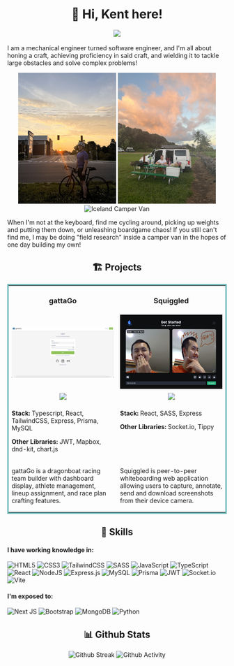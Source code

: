 <h1 align="center">🌊 Hi, Kent here!</h1>
<p align="center">
  <a style="text-decoration: none;" target="_blank" href="https://www.linkedin.com/in/kentkcho/" target="_blank">
    <img src="https://img.shields.io/badge/linkedin-%230077B5.svg?style=for-the-badge&logo=linkedin&logoColor=white"/>
  </a>
</p>


I am a mechanical engineer turned software engineer, and I'm all about honing a craft, achieving proficiency in said craft, and wielding it to tackle large obstacles and solve complex problems!

<div align="center">
    <img src="bicycle-sunrise.jpg" alt="Bicycle Sunrise" height="300px" />
  <img src="maui-camper-van.jpg" alt="Maui Camper Van" height="300px" />
    <img src="iceland-camper-van.jpg" alt="Iceland Camper Van" height="300px" />
</div>

When I'm not at the keyboard, find me cycling around, picking up weights and putting them down, or unleashing boardgame chaos! If you still can't find me, I may be doing "field research" inside a camper van in the hopes of one day building my own!

<h2 align="center">🏗 Projects</h2>

<table bordercolor="#66b2b2" width="100%">
    <tr valign="top">
        <td width="50%" align="center">
            <h3>gattaGo</h3>
        </td>
        <td width="50%" align="center">
            <h3>Squiggled</h3>
        </td>
    </tr>
    <tr valign="center">
        <td width="50%" align="center">
            <img src="gattago.gif"/>
        </td>
        <td width="50%" align="center">
            <img src="squiggled-screenshot.png"/>
        </td>
    </tr>
    <tr valign="top">
        <td width="50%" align="center">
            <a href="https://github.com/kimcangho/gattaGo-client" target="_blank">
                <img src="https://img.shields.io/badge/Code-black?style=for-the-badge&logo=github">
            </a> 
        </td>
        <td width="50%" align="center">
            <a href="https://github.com/kimcangho/squiggled-client" target="_blank">
                <img src="https://img.shields.io/badge/Code-black?style=for-the-badge&logo=github">
            </a>
        </td>
    </tr>
    <tr valign="top">
        <td width="50%">
            <p>
                <strong>Stack:</strong> Typescript, React, TailwindCSS, Express, Prisma, MySQL
            </p>
            <p>
                <strong>Other Libraries:</strong> JWT, Mapbox, dnd-kit, chart.js
            </p>
        </td>
        <td width="50%">
            <p>
                <strong>Stack:</strong> React, SASS, Express            
            </p>
            <p>
                <strong>Other Libraries:</strong> Socket.io, Tippy
            </p>
        </td>
    </tr>
    <tr valign="top">
        <td width="50%">
            <p>
                gattaGo is a dragonboat racing team builder with dashboard display, athlete management, lineup assignment, and race plan crafting features.            </p>
        </td>
        <td width="50%">
            <p>
                Squiggled is peer-to-peer whiteboarding web application allowing users to capture, annotate, send and download screenshots from their device camera.            </p>
                </td>
    </tr>
</table>

<h2 align="center">🧰 Skills</h2>

#### I have working knowledge in:
![HTML5](https://img.shields.io/badge/html5-%23E34F26.svg?style=for-the-badge&logo=html5&logoColor=white)
![CSS3](https://img.shields.io/badge/css3-%231572B6.svg?style=for-the-badge&logo=css3&logoColor=white)
![TailwindCSS](https://img.shields.io/badge/tailwindcss-%2338B2AC.svg?style=for-the-badge&logo=tailwind-css&logoColor=white)
![SASS](https://img.shields.io/badge/SASS-hotpink.svg?style=for-the-badge&logo=SASS&logoColor=white)
![JavaScript](https://img.shields.io/badge/javascript-%23323330.svg?style=for-the-badge&logo=javascript&logoColor=%23F7DF1E)
![TypeScript](https://img.shields.io/badge/typescript-%23007ACC.svg?style=for-the-badge&logo=typescript&logoColor=white)
![React](https://img.shields.io/badge/react-%2320232a.svg?style=for-the-badge&logo=react&logoColor=%2361DAFB)
![NodeJS](https://img.shields.io/badge/node.js-6DA55F?style=for-the-badge&logo=node.js&logoColor=white)
![Express.js](https://img.shields.io/badge/express.js-%23404d59.svg?style=for-the-badge&logo=express&logoColor=%2361DAFB)
![MySQL](https://img.shields.io/badge/mysql-%2300f.svg?style=for-the-badge&logo=mysql&logoColor=white)
![Prisma](https://img.shields.io/badge/Prisma-3982CE?style=for-the-badge&logo=Prisma&logoColor=white)
![JWT](https://img.shields.io/badge/JWT-black?style=for-the-badge&logo=JSON%20web%20tokens)
![Socket.io](https://img.shields.io/badge/Socket.io-black?style=for-the-badge&logo=socket.io&badgeColor=010101)
![Vite](https://img.shields.io/badge/vite-%23646CFF.svg?style=for-the-badge&logo=vite&logoColor=white)

#### I'm exposed to:
![Next JS](https://img.shields.io/badge/Next-black?style=for-the-badge&logo=next.js&logoColor=white)
![Bootstrap](https://img.shields.io/badge/bootstrap-%238511FA.svg?style=for-the-badge&logo=bootstrap&logoColor=white)
![MongoDB](https://img.shields.io/badge/MongoDB-%234ea94b.svg?style=for-the-badge&logo=mongodb&logoColor=white)
![Python](https://img.shields.io/badge/python-3670A0?style=for-the-badge&logo=python&logoColor=ffdd54)

<h2 align="center">📊 Github Stats</h2>
<div align=center>
    <img src="https://github-readme-streak-stats.herokuapp.com?user=kimcangho&theme=slateorange&hide_border=true" alt="Github Streak" />
    <img src="https://github-profile-summary-cards.vercel.app/api/cards/profile-details?username=kimcangho&theme=slateorange" alt="Github Activity" />
</div>

